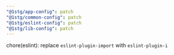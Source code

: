 ```yaml
---
"@1stg/app-config": patch
"@1stg/common-config": patch
"@1stg/eslint-config": patch
"@1stg/lib-config": patch
---
```


chore(eslint): replace `eslint-plugin-import` with `eslint-plugin-i`
